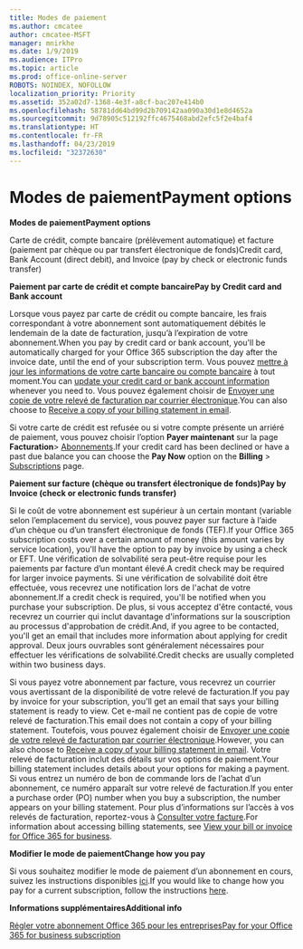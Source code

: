 ```yaml
---
title: Modes de paiement
ms.author: cmcatee
author: cmcatee-MSFT
manager: mnirkhe
ms.date: 1/9/2019
ms.audience: ITPro
ms.topic: article
ms.prod: office-online-server
ROBOTS: NOINDEX, NOFOLLOW
localization_priority: Priority
ms.assetid: 352a02d7-1368-4e3f-a8cf-bac207e414b0
ms.openlocfilehash: 58781dd64bd99d2b709142aa090a30d1e8d4652a
ms.sourcegitcommit: 9d78905c512192ffc4675468abd2efc5f2e4baf4
ms.translationtype: HT
ms.contentlocale: fr-FR
ms.lasthandoff: 04/23/2019
ms.locfileid: "32372630"
---
```

# <a name="payment-options"></a><span data-ttu-id="fe08e-102">Modes de paiement</span><span class="sxs-lookup"><span data-stu-id="fe08e-102">Payment options</span></span>

 <span data-ttu-id="fe08e-103">**Modes de paiement**</span><span class="sxs-lookup"><span data-stu-id="fe08e-103">**Payment options**</span></span>
  
<span data-ttu-id="fe08e-104">Carte de crédit, compte bancaire (prélèvement automatique) et facture (paiement par chèque ou par transfert électronique de fonds)</span><span class="sxs-lookup"><span data-stu-id="fe08e-104">Credit card, Bank Account (direct debit), and Invoice (pay by check or electronic funds transfer)</span></span>
  
 <span data-ttu-id="fe08e-105">**Paiement par carte de crédit et compte bancaire**</span><span class="sxs-lookup"><span data-stu-id="fe08e-105">**Pay by Credit card and Bank account**</span></span>
  
<span data-ttu-id="fe08e-106">Lorsque vous payez par carte de crédit ou compte bancaire, les frais correspondant à votre abonnement sont automatiquement débités le lendemain de la date de facturation, jusqu’à l’expiration de votre abonnement.</span><span class="sxs-lookup"><span data-stu-id="fe08e-106">When you pay by credit card or bank account, you'll be automatically charged for your Office 365 subscription the day after the invoice date, until the end of your subscription term.</span></span> <span data-ttu-id="fe08e-107">Vous pouvez [mettre à jour les informations de votre carte bancaire ou compte bancaire](https://docs.microsoft.com/office365/admin/subscriptions-and-billing/add-update-or-remove-credit-card-or-bank-account?view=o365-worldwide) à tout moment.</span><span class="sxs-lookup"><span data-stu-id="fe08e-107">You can [update your credit card or bank account information](https://docs.microsoft.com/office365/admin/subscriptions-and-billing/add-update-or-remove-credit-card-or-bank-account?view=o365-worldwide) whenever you need to.</span></span> <span data-ttu-id="fe08e-108">Vous pouvez également choisir de [Envoyer une copie de votre relevé de facturation par courrier électronique](https://docs.microsoft.com/office365/admin/subscriptions-and-billing/pay-for-your-subscription?view=o365-worldwide#receive-a-copy-of-your-billing-statement-in-email).</span><span class="sxs-lookup"><span data-stu-id="fe08e-108">You can also choose to [Receive a copy of your billing statement in email](https://docs.microsoft.com/office365/admin/subscriptions-and-billing/pay-for-your-subscription?view=o365-worldwide#receive-a-copy-of-your-billing-statement-in-email).</span></span>
  
<span data-ttu-id="fe08e-109">Si votre carte de crédit est refusée ou si votre compte présente un arriéré de paiement, vous pouvez choisir l’option **Payer maintenant** sur la page **Facturation**\> [Abonnements](https://portal.office.com/adminportal/home#/subscriptions).</span><span class="sxs-lookup"><span data-stu-id="fe08e-109">If your credit card has been declined or have a past due balance you can choose the **Pay Now** option on the **Billing** \> [Subscriptions](https://portal.office.com/adminportal/home#/subscriptions) page.</span></span> 
  
 <span data-ttu-id="fe08e-110">**Paiement sur facture (chèque ou transfert électronique de fonds)**</span><span class="sxs-lookup"><span data-stu-id="fe08e-110">**Pay by Invoice (check or electronic funds transfer)**</span></span>
  
<span data-ttu-id="fe08e-111">Si le coût de votre abonnement est supérieur à un certain montant (variable selon l’emplacement du service), vous pouvez payer sur facture à l’aide d’un chèque ou d’un transfert électronique de fonds (TEF).</span><span class="sxs-lookup"><span data-stu-id="fe08e-111">If your Office 365 subscription costs over a certain amount of money (this amount varies by service location), you'll have the option to pay by invoice by using a check or EFT.</span></span> <span data-ttu-id="fe08e-112">Une vérification de solvabilité sera peut-être requise pour les paiements par facture d’un montant élevé.</span><span class="sxs-lookup"><span data-stu-id="fe08e-112">A credit check may be required for larger invoice payments.</span></span> <span data-ttu-id="fe08e-113">Si une vérification de solvabilité doit être effectuée, vous recevrez une notification lors de l'achat de votre abonnement.</span><span class="sxs-lookup"><span data-stu-id="fe08e-113">If a credit check is required, you'll be notified when you purchase your subscription.</span></span> <span data-ttu-id="fe08e-114">De plus, si vous acceptez d'être contacté, vous recevrez un courrier qui inclut davantage d'informations sur la souscription au processus d'approbation de crédit.</span><span class="sxs-lookup"><span data-stu-id="fe08e-114">And, if you agree to be contacted, you'll get an email that includes more information about applying for credit approval.</span></span> <span data-ttu-id="fe08e-115">Deux jours ouvrables sont généralement nécessaires pour effectuer les vérifications de solvabilité.</span><span class="sxs-lookup"><span data-stu-id="fe08e-115">Credit checks are usually completed within two business days.</span></span>
  
<span data-ttu-id="fe08e-116">Si vous payez votre abonnement par facture, vous recevrez un courrier vous avertissant de la disponibilité de votre relevé de facturation.</span><span class="sxs-lookup"><span data-stu-id="fe08e-116">If you pay by invoice for your subscription, you'll get an email that says your billing statement is ready to view.</span></span> <span data-ttu-id="fe08e-117">Cet e-mail ne contient pas de copie de votre relevé de facturation.</span><span class="sxs-lookup"><span data-stu-id="fe08e-117">This email does not contain a copy of your billing statement.</span></span> <span data-ttu-id="fe08e-118">Toutefois, vous pouvez également choisir de [Envoyer une copie de votre relevé de facturation par courrier électronique](https://docs.microsoft.com/office365/admin/subscriptions-and-billing/pay-for-your-subscription?view=o365-worldwide#receive-a-copy-of-your-billing-statement-in-email).</span><span class="sxs-lookup"><span data-stu-id="fe08e-118">However, you can also choose to [Receive a copy of your billing statement in email](https://docs.microsoft.com/office365/admin/subscriptions-and-billing/pay-for-your-subscription?view=o365-worldwide#receive-a-copy-of-your-billing-statement-in-email).</span></span> <span data-ttu-id="fe08e-119">Votre relevé de facturation inclut des détails sur vos options de paiement.</span><span class="sxs-lookup"><span data-stu-id="fe08e-119">Your billing statement includes details about your options for making a payment.</span></span> <span data-ttu-id="fe08e-120">Si vous entrez un numéro de bon de commande lors de l’achat d’un abonnement, ce numéro apparaît sur votre relevé de facturation.</span><span class="sxs-lookup"><span data-stu-id="fe08e-120">If you enter a purchase order (PO) number when you buy a subscription, the number appears on your billing statement.</span></span> <span data-ttu-id="fe08e-121">Pour plus d’informations sur l’accès à vos relevés de facturation, reportez-vous à [Consulter votre facture](https://docs.microsoft.com/office365/admin/subscriptions-and-billing/view-your-bill-or-invoice?view=o365-worldwide).</span><span class="sxs-lookup"><span data-stu-id="fe08e-121">For information about accessing billing statements, see [View your bill or invoice for Office 365 for business](https://docs.microsoft.com/office365/admin/subscriptions-and-billing/view-your-bill-or-invoice?view=o365-worldwide).</span></span>
  
 <span data-ttu-id="fe08e-122">**Modifier le mode de paiement**</span><span class="sxs-lookup"><span data-stu-id="fe08e-122">**Change how you pay**</span></span>
  
<span data-ttu-id="fe08e-123">Si vous souhaitez modifier le mode de paiement d’un abonnement en cours, suivez les instructions disponibles [ici](https://docs.microsoft.com/office365/admin/subscriptions-and-billing/change-payment-method?view=o365-worldwide).</span><span class="sxs-lookup"><span data-stu-id="fe08e-123">If you would like to change how you pay for a current subscription, follow the instructions [here](https://docs.microsoft.com/office365/admin/subscriptions-and-billing/change-payment-method?view=o365-worldwide).</span></span>
  
 <span data-ttu-id="fe08e-124">**Informations supplémentaires**</span><span class="sxs-lookup"><span data-stu-id="fe08e-124">**Additional info**</span></span>
  
[<span data-ttu-id="fe08e-125">Régler votre abonnement Office 365 pour les entreprises</span><span class="sxs-lookup"><span data-stu-id="fe08e-125">Pay for your Office 365 for business subscription</span></span>](https://docs.microsoft.com/office365/admin/subscriptions-and-billing/pay-for-your-subscription?view=o365-worldwide)
  

